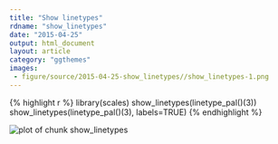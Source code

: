 ```yaml
---
title: "Show linetypes"
rdname: "show_linetypes"
date: "2015-04-25"
output: html_document
layout: article
category: "ggthemes"
images:
 - figure/source/2015-04-25-show_linetypes//show_linetypes-1.png
---
```





{% highlight r %}
library(scales)
show_linetypes(linetype_pal()(3))
show_linetypes(linetype_pal()(3), labels=TRUE)
{% endhighlight %}

![plot of chunk show_linetypes](/allYourFigureAreBelongToUs/figure/source/2015-04-25-show_linetypes/show_linetypes-1.png) 